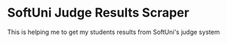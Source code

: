 # SoftUni Judge Results Scraper
This is helping me to get my students results from SoftUni's judge system
